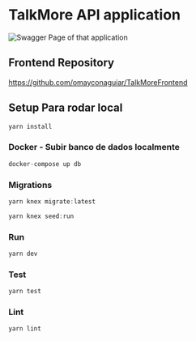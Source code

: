 # TalkMore API application

<img
    src="https://i.ibb.co/Yd8QcNB/frdfd.jpg"
    alt="Swagger Page of that application"
    title="Swagger Page of that application" />

## Frontend Repository

https://github.com/omayconaguiar/TalkMoreFrontend

## Setup Para rodar local

```js
yarn install
```

### Docker - Subir banco de dados localmente

```js
docker-compose up db
```

### Migrations

```js
yarn knex migrate:latest
```

```js
yarn knex seed:run
```

### Run 

```js
yarn dev
```

### Test

```js
yarn test
```

### Lint

```js
yarn lint
```